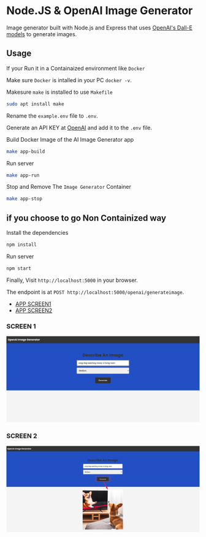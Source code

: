 # Node.JS & OpenAI Image Generator

Image generator built with Node.js and Express that uses [OpenAI's Dall-E models](https://beta.openai.com/docs/guides/images) to generate images.

## Usage
If your Run it in a Containaized environment like `Docker`

Make sure `Docker` is intalled in your PC `docker -v`.

Makesure `make` is installed to use `Makefile`

```bash
sudo apt install make
```
Rename the `example.env` file to `.env`.

Generate an API KEY at [OpenAI](https://platform.openai.com) and add it to the `.env` file.

Build Docker Image of the AI Image Generator app
```bash
make app-build
```

Run server

```bash
make app-run
```
Stop and Remove The `Image Generator` Container

```bash
make app-stop
```
## if you choose to go Non Containized way

Install the dependencies

```bash
npm install
```

Run server

```bash
npm start
```

Finally, Visit `http://localhost:5000` in your browser.

The endpoint is at `POST http://localhost:5000/openai/generateimage`.


- [APP SCREEN1](screenshots/result1.png)
- [APP SCREEN2](screenshots/result2.png)

### SCREEN 1
![Image Result1](screenshots/result1.png)

### SCREEN 2
![Image Result2](screenshots/result2.png)
